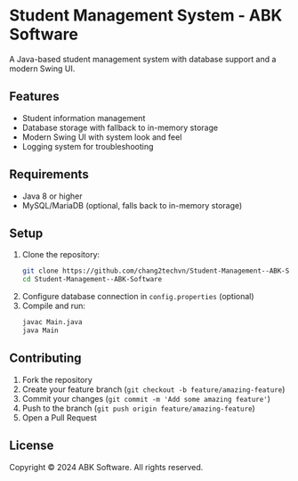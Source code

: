 # Student Management System - ABK Software

A Java-based student management system with database support and a modern Swing UI.

## Features

- Student information management
- Database storage with fallback to in-memory storage
- Modern Swing UI with system look and feel
- Logging system for troubleshooting

## Requirements

- Java 8 or higher
- MySQL/MariaDB (optional, falls back to in-memory storage)

## Setup

1. Clone the repository:
   ```bash
   git clone https://github.com/chang2techvn/Student-Management--ABK-Software.git
   cd Student-Management--ABK-Software
   ```
2. Configure database connection in `config.properties` (optional)
3. Compile and run:
   ```bash
   javac Main.java
   java Main
   ```

## Contributing

1. Fork the repository
2. Create your feature branch (`git checkout -b feature/amazing-feature`)
3. Commit your changes (`git commit -m 'Add some amazing feature'`)
4. Push to the branch (`git push origin feature/amazing-feature`)
5. Open a Pull Request

## License

Copyright © 2024 ABK Software. All rights reserved.
